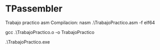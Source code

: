 # TPassembler
Trabajo practico asm
Compilacion:
nasm .\TrabajoPractico.asm -f elf64

gcc .\TrabajoPractico.o -o TrabajoPractico

.\TrabajoPractico.exe
